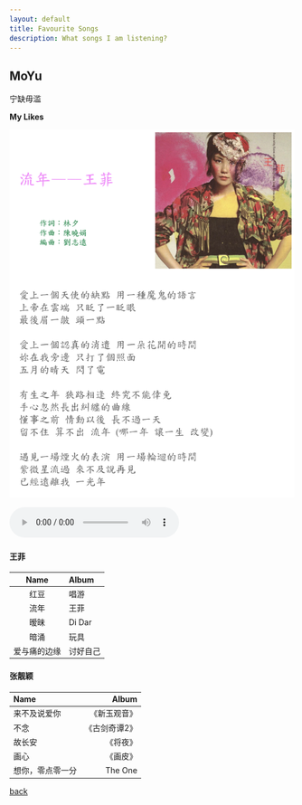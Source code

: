 ```yaml
---
layout: default
title: Favourite Songs
description: What songs I am listening?
---
```


## MoYu

宁缺毋滥

**My Likes**

![Fleeting Time](../pic/faye.png)

<audio controls autoplay>
  <source src="../audio/FleetingTime.mp3" type="audio/mpeg">
  Your browser does not support the audio tag.
</audio>

#### 王菲

| Name | Album |
| :-: | :- |
| 红豆 | 唱游 |
| 流年 | 王菲 |
| 暧昧 | Di Dar |
| 暗涌 | 玩具 |
| 爱与痛的边缘 | 讨好自己 |

#### 张靓颖

| Name | Album |
| :- | -: |
| 来不及说爱你 | 《新玉观音》 |
| 不念| 《古剑奇谭2》 |
| 故长安| 《将夜》 |
| 画心| 《画皮》 |
| 想你，零点零一分 | The One |

[back](../../)
